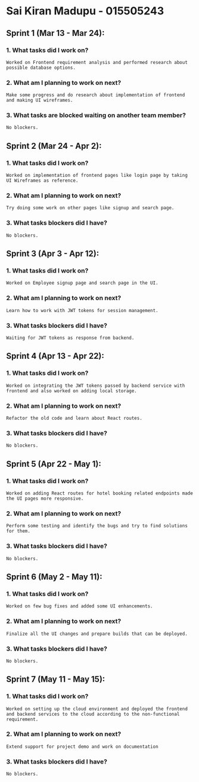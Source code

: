 # Sai Kiran Madupu - 015505243

## Sprint 1 (Mar 13 - Mar 24):

### 1. What tasks did I work on?
    Worked on Frontend requirement analysis and performed research about possible database options.

### 2. What am I planning to work on next?
    Make some progress and do research about implementation of frontend and making UI wireframes.

### 3. What tasks are blocked waiting on another team member?
    No blockers.


## Sprint 2 (Mar 24 - Apr 2):

### 1. What tasks did I work on?
    Worked on implementation of frontend pages like login page by taking UI Wireframes as reference.

### 2. What am I planning to work on next?
    Try doing some work on other pages like signup and search page.

### 3. What tasks blockers did I have?
    No blockers.


## Sprint 3 (Apr 3 - Apr 12):

### 1. What tasks did I work on?
    Worked on Employee signup page and search page in the UI.

### 2. What am I planning to work on next?
    Learn how to work with JWT tokens for session management.

### 3. What tasks blockers did I have?
    Waiting for JWT tokens as response from backend.


## Sprint 4 (Apr 13 - Apr 22):

### 1. What tasks did I work on?
    Worked on integrating the JWT tokens passed by backend service with frontend and also worked on adding local storage.

### 2. What am I planning to work on next?
    Refactor the old code and learn about React routes.

### 3. What tasks blockers did I have?
    No blockers.


## Sprint 5 (Apr 22 - May 1):

### 1. What tasks did I work on?
    Worked on adding React routes for hotel booking related endpoints made the UI pages more responsive.

### 2. What am I planning to work on next?
    Perform some testing and identify the bugs and try to find solutions for them.

### 3. What tasks blockers did I have?
    No blockers.


## Sprint 6 (May 2 - May 11):

### 1. What tasks did I work on?
    Worked on few bug fixes and added some UI enhancements.

### 2. What am I planning to work on next?
    Finalize all the UI changes and prepare builds that can be deployed.

### 3. What tasks blockers did I have?
    No blockers.


## Sprint 7 (May 11 - May 15):

### 1. What tasks did I work on?
    Worked on setting up the cloud environment and deployed the frontend and backend services to the cloud according to the non-functional requirement.

### 2. What am I planning to work on next?
    Extend support for project demo and work on documentation

### 3. What tasks blockers did I have?
    No blockers.
